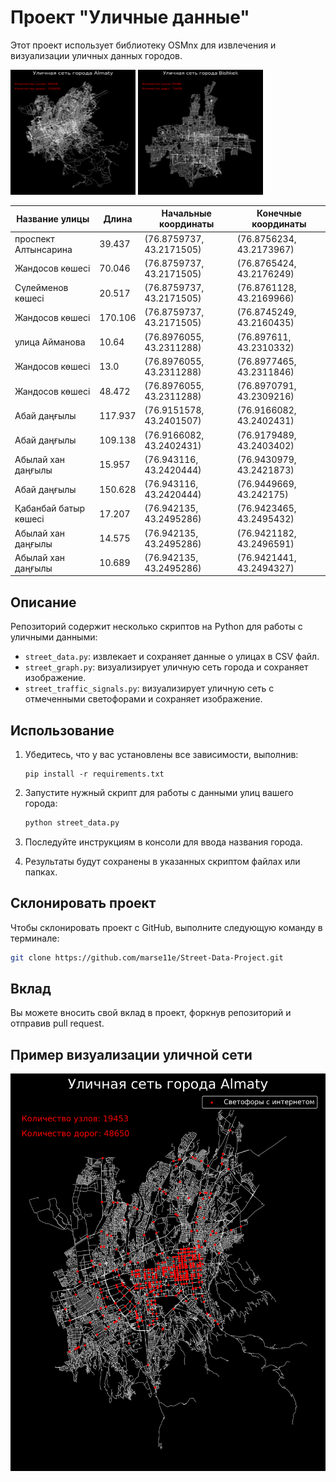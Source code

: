 # Проект "Уличные данные"

Этот проект использует библиотеку OSMnx для извлечения и визуализации уличных данных городов.

<img src='static/street_graph_img/Almaty_street_network.png' width="200px" height="200px">
<img src='static/street_graph_img/Bishkek_street_network.png' width="200px" height="200px">

| Название улицы            | Длина   | Начальные координаты            | Конечные координаты             |
|---------------------------|---------|---------------------------------|---------------------------------|
| проспект Алтынсарина     | 39.437  | (76.8759737, 43.2171505)        | (76.8756234, 43.2173967)        |
| Жандосов көшесі          | 70.046  | (76.8759737, 43.2171505)        | (76.8765424, 43.2176249)        |
| Сүлейменов көшесі        | 20.517  | (76.8759737, 43.2171505)        | (76.8761128, 43.2169966)        |
| Жандосов көшесі          | 170.106 | (76.8759737, 43.2171505)        | (76.8745249, 43.2160435)        |
| улица Айманова           | 10.64   | (76.8976055, 43.2311288)        | (76.897611, 43.2310332)         |
| Жандосов көшесі          | 13.0    | (76.8976055, 43.2311288)        | (76.8977465, 43.2311846)        |
| Жандосов көшесі          | 48.472  | (76.8976055, 43.2311288)        | (76.8970791, 43.2309216)        |
| Абай даңғылы             | 117.937 | (76.9151578, 43.2401507)        | (76.9166082, 43.2402431)        |
| Абай даңғылы             | 109.138 | (76.9166082, 43.2402431)        | (76.9179489, 43.2403402)        |
| Абылай хан даңғылы       | 15.957  | (76.943116, 43.2420444)         | (76.9430979, 43.2421873)        |
| Абай даңғылы             | 150.628 | (76.943116, 43.2420444)         | (76.9449669, 43.242175)         |
| Қабанбай батыр көшесі    | 17.207  | (76.942135, 43.2495286)         | (76.9423465, 43.2495432)        |
| Абылай хан даңғылы       | 14.575  | (76.942135, 43.2495286)         | (76.9421182, 43.2496591)        |
| Абылай хан даңғылы       | 10.689  | (76.942135, 43.2495286)         | (76.9421441, 43.2494327)        |

## Описание

Репозиторий содержит несколько скриптов на Python для работы с уличными данными:

- `street_data.py`: извлекает и сохраняет данные о улицах в CSV файл.
- `street_graph.py`: визуализирует уличную сеть города и сохраняет изображение.
- `street_traffic_signals.py`: визуализирует уличную сеть с отмеченными светофорами и сохраняет изображение.

## Использование

1. Убедитесь, что у вас установлены все зависимости, выполнив:
   ```
   pip install -r requirements.txt
   ```

2. Запустите нужный скрипт для работы с данными улиц вашего города:
   ```bash
   python street_data.py
   ```

3. Последуйте инструкциям в консоли для ввода названия города.

4. Результаты будут сохранены в указанных скриптом файлах или папках.

## Склонировать проект

Чтобы склонировать проект с GitHub, выполните следующую команду в терминале:

```bash
git clone https://github.com/marse11e/Street-Data-Project.git
```

## Вклад

Вы можете вносить свой вклад в проект, форкнув репозиторий и отправив pull request.

## Пример визуализации уличной сети

![Пример визуализации уличной сети](static/street_graph_img/traffic_lights/Almaty_street_network_with_traffic_lights.png)
